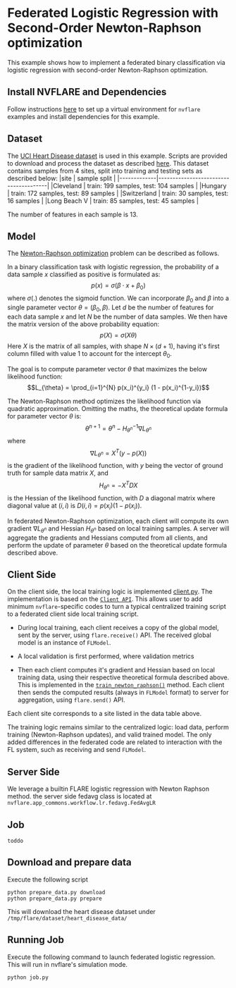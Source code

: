 # Federated Logistic Regression with Second-Order Newton-Raphson optimization

This example shows how to implement a federated binary
classification via logistic regression with second-order Newton-Raphson optimization.



## Install NVFLARE and Dependencies
Follow instructions
[here](../../README.md#set-up-a-virtual-environment)
to set up a virtual environment for `nvflare` examples and install
dependencies for this example.



## Dataset

The [UCI Heart Disease
dataset](https://archive.ics.uci.edu/dataset/45/heart+disease) is
used in this example. Scripts are provided to download and process the
dataset as described
[here](https://github.com/owkin/FLamby/tree/main/flamby/datasets/fed_heart_disease). This
dataset contains samples from 4 sites, split into training and
testing sets as described below:
|site         | sample split                          |
|-------------|---------------------------------------|
|Cleveland    | train: 199 samples, test: 104 samples |
|Hungary      | train: 172 samples, test: 89 samples  |
|Switzerland  | train: 30 samples, test: 16 samples   |
|Long Beach V | train: 85 samples, test: 45 samples   |

The number of features in each sample is 13.



## Model

The [Newton-Raphson
optimization](https://en.wikipedia.org/wiki/Newton%27s_method) problem
can be described as follows.

In a binary classification task with logistic regression, the
probability of a data sample $x$ classified as positive is formulated
as:
$$p(x) = \sigma(\beta \cdot x + \beta_{0})$$
where $\sigma(.)$ denotes the sigmoid function. We can incorporate
$\beta_{0}$ and $\beta$ into a single parameter vector $\theta =
( \beta_{0},  \beta)$. Let $d$ be the number
of features for each data sample $x$ and let $N$ be the number of data
samples. We then have the matrix version of the above probability
equation:
$$p(X) = \sigma( X \theta )$$
Here $X$ is the matrix of all samples, with shape $N \times (d+1)$,
having it's first column filled with value 1 to account for the
intercept $\theta_{0}$.

The goal is to compute parameter vector $\theta$ that maximizes the
below likelihood function:
$$L_{\theta} = \prod_{i=1}^{N} p(x_i)^{y_i} (1 - p(x_i)^{1-y_i})$$

The Newton-Raphson method optimizes the likelihood function via
quadratic approximation. Omitting the maths, the theoretical update
formula for parameter vector $\theta$ is:
$$\theta^{n+1} = \theta^{n} - H_{\theta^{n}}^{-1} \nabla L_{\theta^{n}}$$
where
$$\nabla L_{\theta^{n}} = X^{T}(y - p(X))$$
is the gradient of the likelihood function, with $y$ being the vector
of ground truth for sample data matrix $X$,  and
$$H_{\theta^{n}} = -X^{T} D X$$
is the Hessian of the likelihood function, with $D$ a diagonal matrix
where diagonal value at $(i,i)$ is $D(i,i) = p(x_i) (1 - p(x_i))$.

In federated Newton-Raphson optimization, each client will compute its
own gradient $\nabla L_{\theta^{n}}$ and Hessian $H_{\theta^{n}}$
based on local training samples. A server will aggregate the gradients
and Hessians computed from all clients, and perform the update of
parameter $\theta$ based on the theoretical update formula described
above.

## Client Side

On the client side, the local training logic is implemented
[client.py](./client.py). The implementation is based on the [`Client
API`](https://nvflare.readthedocs.io/en/main/programming_guide/execution_api_type.html#client-api). This
allows user to add minimum `nvflare`-specific codes to turn a typical
centralized training script to a federated client side local training
script.
- During local training, each client receives a copy of the global
  model, sent by the server, using `flare.receive()` API. The received
  global model is an instance of `FLModel`.
- A local validation is first performed, where validation metrics
  
- Then each client computes it's gradient and Hessian based on local
  training data, using their respective theoretical formula described
  above. This is implemented in the
  [`train_newton_raphson()`](./client.py) method. Each client then 
  sends the computed results (always in `FLModel` format) to server for aggregation, 
  using `flare.send()`  API.

Each client site corresponds to a site listed in the data table above.

The training logic remains similar to the centralized logic: load data, perform training
(Newton-Raphson updates), and valid trained model. The only added
differences in the federated code are related to interaction with the
FL system, such as receiving and send `FLModel`.


## Server Side
We leverage a builtin FLARE logistic regression with Newton Raphson method. 
the server side fedavg class is located at `nvflare.app_commons.workflow.lr.fedavg.FedAvgLR`

## Job 
    toddo

## Download and prepare data

Execute the following script
```
python prepare_data.py download
python prepare_data.py prepare
```

This will download the heart disease dataset under
`/tmp/flare/dataset/heart_disease_data/`


## Running Job 

Execute the following command to launch federated logistic
regression. This will run in nvflare's simulation mode.
```
python job.py
```

